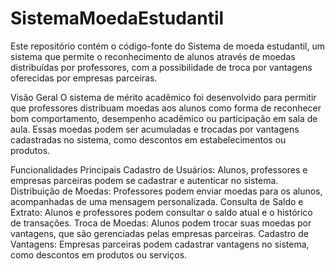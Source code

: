 # SistemaMoedaEstudantil
Este repositório contém o código-fonte do Sistema de moeda estudantil, um sistema que permite o reconhecimento de alunos através de moedas distribuídas por professores, com a possibilidade de troca por vantagens oferecidas por empresas parceiras.

Visão Geral
O sistema de mérito acadêmico foi desenvolvido para permitir que professores distribuam moedas aos alunos como forma de reconhecer bom comportamento, desempenho acadêmico ou participação em sala de aula. Essas moedas podem ser acumuladas e trocadas por vantagens cadastradas no sistema, como descontos em estabelecimentos ou produtos.

Funcionalidades Principais
Cadastro de Usuários: Alunos, professores e empresas parceiras podem se cadastrar e autenticar no sistema.
Distribuição de Moedas: Professores podem enviar moedas para os alunos, acompanhadas de uma mensagem personalizada.
Consulta de Saldo e Extrato: Alunos e professores podem consultar o saldo atual e o histórico de transações.
Troca de Moedas: Alunos podem trocar suas moedas por vantagens, que são gerenciadas pelas empresas parceiras.
Cadastro de Vantagens: Empresas parceiras podem cadastrar vantagens no sistema, como descontos em produtos ou serviços.
